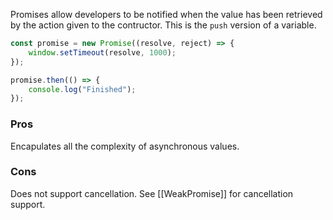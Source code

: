 Promises allow developers to be notified when the value has been retrieved by the action given to the contructor. This is the  `push` version of a variable.  

```typescript
const promise = new Promise((resolve, reject) => {
	window.setTimeout(resolve, 1000);
});

promise.then(() => {
	console.log("Finished");
});
```

### Pros
Encapulates all the complexity of asynchronous values.

### Cons
Does not support cancellation. See [[WeakPromise]] for cancellation support.
